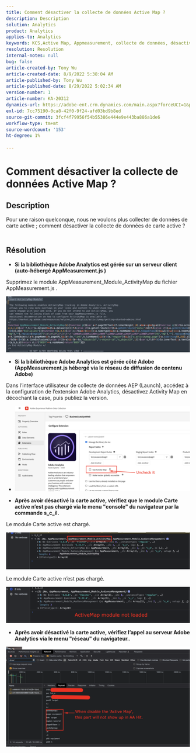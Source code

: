 ```yaml
---
title: Comment désactiver la collecte de données Active Map ?
description: Description
solution: Analytics
product: Analytics
applies-to: Analytics
keywords: KCS,Active Map, Appmeasurement, collecte de données, désactiver
resolution: Resolution
internal-notes: null
bug: false
article-created-by: Tony Wu
article-created-date: 8/9/2022 5:38:04 AM
article-published-by: Tony Wu
article-published-date: 8/29/2022 5:02:34 AM
version-number: 1
article-number: KA-20312
dynamics-url: https://adobe-ent.crm.dynamics.com/main.aspx?forceUCI=1&pagetype=entityrecord&etn=knowledgearticle&id=6c2a8469-a517-ed11-b83e-002248086a73
exl-id: 7cc75190-0ca8-42f0-9f24-afd03bd9b8ed
source-git-commit: 3fcf4f79956f54b55386e444e9e443ba886a1de6
workflow-type: tm+mt
source-wordcount: '153'
ht-degree: 1%

---
```


# Comment désactiver la collecte de données Active Map ?

## Description

Pour une raison quelconque, nous ne voulons plus collecter de données de carte active ; comment désactiver la collecte de données de carte active ?
<br> 

## Résolution


- <b>Si la bibliothèque Adobe Analytics est gérée sur un serveur client (auto-hébergé AppMeasurement.js )</b>


Supprimez le module AppMeasurement_Module_ActivityMap du fichier AppMeasurement.js .

![](assets/afbc7944-b517-ed11-b83e-002248086a73.png)



- <b>Si la bibliothèque Adobe Analytics est gérée côté Adobe (AppMeasurement.js hébergé via le réseau de diffusion de contenu Adobe)</b>


Dans l’interface utilisateur de collecte de données AEP (Launch), accédez à la configuration de l’extension Adobe Analytics, désactivez Activity Map en décochant la case, puis publiez la version.

- ![](assets/7ccff702-a717-ed11-b83e-002248086a73.png)




























- <b>Après avoir désactivé la carte active, vérifiez que le module Carte active n’est pas chargé via le menu &quot;console&quot; du navigateur par la commande s_c_il.</b>


Le module Carte active est chargé.

![](assets/fae3dc70-b317-ed11-b83e-002248086a73.png)

Le module Carte active n’est pas chargé.

![](assets/27e433af-b317-ed11-b83e-002248086a73.png)

- <b>Après avoir désactivé la carte active, vérifiez l’appel au serveur Adobe Analytics via le menu &quot;réseau&quot; du navigateur.</b>.


![](assets/7f84b7dc-3f27-ed11-9db1-00224808679b.png)
